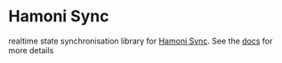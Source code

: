 # Hamoni Sync

realtime state synchronisation library for [Hamoni Sync](https://hamoni.tech). See the [docs](https://docs.hamoni.tech) for more details
